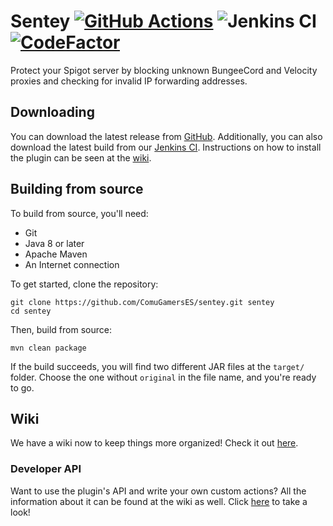 # Sentey [![GitHub Actions](https://github.com/ComuGamersES/sentey/actions/workflows/maven.yml/badge.svg?branch=master)](https://github.com/ComuGamersES/sentey/actions/workflows/maven.yml) ![Jenkins CI](https://ci.pabszito.ml/job/sentey/badge/icon?subject=Jenkins%20CI) [![CodeFactor](https://www.codefactor.io/repository/github/comugamerses/sentey/badge/master)](https://www.codefactor.io/repository/github/comugamerses/sentey/overview/master)
Protect your Spigot server by blocking unknown BungeeCord and Velocity proxies and checking for invalid IP forwarding 
addresses.

## Downloading
You can download the latest release from [GitHub](https://github.com/ComuGamersES/sentey/releases). Additionally, you
can also download the latest build from our [Jenkins CI](https://ci.pabszito.ml/job/sentey). Instructions on how to
install the plugin can be seen at the [wiki](https://github.com/ComuGamersES/sentey/wiki).

## Building from source
To build from source, you'll need:
- Git
- Java 8 or later
- Apache Maven
- An Internet connection

To get started, clone the repository:
```shell
git clone https://github.com/ComuGamersES/sentey.git sentey
cd sentey
```

Then, build from source:
```shell
mvn clean package
```

If the build succeeds, you will find two different JAR files at the `target/` folder. Choose the one without `original`
in the file name, and you're ready to go.

## Wiki
We have a wiki now to keep things more organized! Check it out [here](https://github.com/ComuGamersES/sentey/wiki).

### Developer API
Want to use the plugin's API and write your own custom actions? All the information about it can be found at the wiki 
as well. Click [here](https://github.com/ComuGamersES/sentey/wiki/4.-Developer-API) to take a look!

